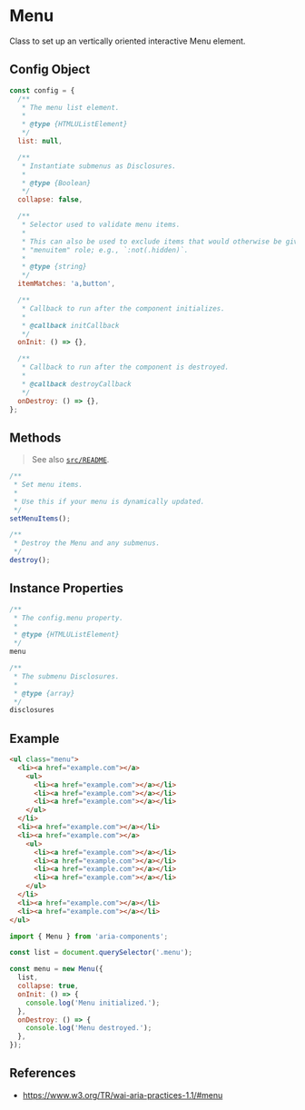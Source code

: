 Menu
====

Class to set up an vertically oriented interactive Menu element.

## Config Object

```javascript
const config = {
  /**
   * The menu list element.
   *
   * @type {HTMLUListElement}
   */
  list: null,

  /**
   * Instantiate submenus as Disclosures.
   *
   * @type {Boolean}
   */
  collapse: false,

  /**
   * Selector used to validate menu items.
   * 
   * This can also be used to exclude items that would otherwise be given a
   * "menuitem" role; e.g., `:not(.hidden)`.
   *
   * @type {string}
   */
  itemMatches: 'a,button',

  /**
   * Callback to run after the component initializes.
   * 
   * @callback initCallback
   */
  onInit: () => {},

  /**
   * Callback to run after the component is destroyed.
   * 
   * @callback destroyCallback
   */
  onDestroy: () => {},
};
```

## Methods

> See also [`src/README`](../).

```javascript
/**
 * Set menu items.
 *
 * Use this if your menu is dynamically updated.
 */
setMenuItems();
```

```javascript
/**
 * Destroy the Menu and any submenus.
 */
destroy();
```

## Instance Properties

```javascript
/**
 * The config.menu property.
 *
 * @type {HTMLUListElement}
 */
menu
```

```javascript
/**
 * The submenu Disclosures.
 *
 * @type {array}
 */
disclosures
```

## Example

```html
<ul class="menu">
  <li><a href="example.com"></a>
    <ul>
      <li><a href="example.com"></a></li>
      <li><a href="example.com"></a></li>
      <li><a href="example.com"></a></li>
    </ul>
  </li>
  <li><a href="example.com"></a></li>
  <li><a href="example.com"></a>
    <ul>
      <li><a href="example.com"></a></li>
      <li><a href="example.com"></a></li>
      <li><a href="example.com"></a></li>
      <li><a href="example.com"></a></li>
    </ul>
  </li>
  <li><a href="example.com"></a></li>
  <li><a href="example.com"></a></li>
</ul>
```

```javascript
import { Menu } from 'aria-components';

const list = document.querySelector('.menu');

const menu = new Menu({
  list,
  collapse: true,
  onInit: () => {
    console.log('Menu initialized.');
  },
  onDestroy: () => {
    console.log('Menu destroyed.');
  },
});
```

## References

- https://www.w3.org/TR/wai-aria-practices-1.1/#menu
